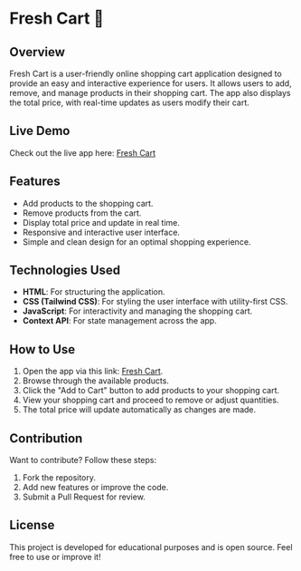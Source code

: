 # Fresh Cart 🛒

## Overview
Fresh Cart is a user-friendly online shopping cart application designed to provide an easy and interactive experience for users. It allows users to add, remove, and manage products in their shopping cart. The app also displays the total price, with real-time updates as users modify their cart.

## Live Demo
Check out the live app here: [Fresh Cart](https://link-to-your-app.com)

## Features
- Add products to the shopping cart.
- Remove products from the cart.
- Display total price and update in real time.
- Responsive and interactive user interface.
- Simple and clean design for an optimal shopping experience.

## Technologies Used
- **HTML**: For structuring the application.
- **CSS (Tailwind CSS)**: For styling the user interface with utility-first CSS.
- **JavaScript**: For interactivity and managing the shopping cart.
- **Context API**: For state management across the app.

## How to Use
1. Open the app via this link: [Fresh Cart](https://link-to-your-app.com).
2. Browse through the available products.
3. Click the "Add to Cart" button to add products to your shopping cart.
4. View your shopping cart and proceed to remove or adjust quantities.
5. The total price will update automatically as changes are made.

## Contribution
Want to contribute? Follow these steps:
1. Fork the repository.
2. Add new features or improve the code.
3. Submit a Pull Request for review.

## License
This project is developed for educational purposes and is open source. Feel free to use or improve it!
